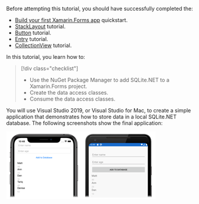 Before attempting this tutorial, you should have successfully completed the:

- [Build your first Xamarin.Forms app](~/get-started/first-app/index.md) quickstart.
- [StackLayout](~/get-started/tutorials/stacklayout/index.yml) tutorial.
- [Button](~/get-started/tutorials/button/index.yml) tutorial.
- [Entry](~/get-started/tutorials/entry/index.yml) tutorial.
- [CollectionView](~/get-started/tutorials/collectionview/index.yml) tutorial.

In this tutorial, you learn how to:

> [!div class="checklist"]
>
> - Use the NuGet Package Manager to add SQLite.NET to a Xamarin.Forms project.
> - Create the data access classes.
> - Consume the data access classes.

You will use Visual Studio 2019, or Visual Studio for Mac, to create a simple application that demonstrates how to store data in a local SQLite.NET database. The following screenshots show the final application:

[![Screenshot of local SQLite.NET database data persistence, on iOS and Android](../images/consume-data-access-classes-reduced.png "Local database data persistence")](../images/consume-data-access-classes-large.png#lightbox "Local database data persistence")
